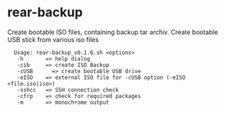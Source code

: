# rear-backup
Create bootable ISO files, containing backup tar archiv. Create bootable USB stick from various iso files

      Usage: rear-backup_v0.1.6.sh <options> 
       -h		=> help dialog 
       -cib		=> create ISO Backup
       -cUSB      => create bootable USB drive
       -eISO	=> external ISO file for -cUSB option (-eISO <file.iso|iso>)
       -sshcc	=> SSH connection check
       -cfrp	=> check for required packages
       -m		=> monochrome output


